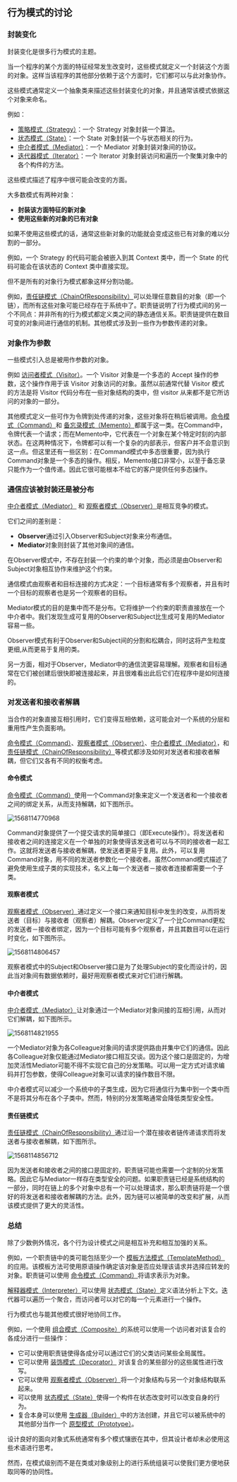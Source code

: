## 行为模式的讨论

### 封装变化
封装变化是很多行为模式的主题。

当一个程序的某个方面的特征经常发生改变时，这些模式就定义一个封装这个方面的对象。这样当该程序的其他部分依赖于这个方面时，它们都可以与此对象协作。

这些模式通常定义一个抽象类来描述这些封装变化的对象，并且通常该模式依据这个对象来命名。

例如：

-	[策略模式（Strategy）](5.09策略模式（Strategy）.md)：一个 Strategy 对象封装一个算法。
-	[状态模式（State）](5.08状态模式（State）.md)：一个 State 对象封装一个与状态相关的行为。
-	[中介者模式（Mediator）](5.05中介者模式（Mediator）.md)：一个 Mediator 对象封装对象间的协议。
-	[迭代器模式（Iterator）](5.04迭代器模式（Iterator）.md)：一个 Iterator 对象封装访问和遍历一个聚集对象中的各个构件的方法。

这些模式描述了程序中很可能会改变的方面。

大多数模式有两种对象：

- **封装该方面特征的新对象**
- **使用这些新的对象的已有对象**

如果不使用这些模式的话，通常这些新对象的功能就会变成这些已有对象的难以分割的一部分。

例如，一个 Strategy 的代码可能会被嵌入到其 Context 类中，而一个 State 的代码可能会在该状态的 Context 类中直接实现。

但不是所有的对象行为模式都象这样分割功能。

例如，[责任链模式（ChainOfResponsibility）](5.01责任链模式（ChainOfResponsibility）.md)可以处理任意数目的对象（即一个链），而所有这些对象可能已经存在于系统中了。职责链说明了行为模式间的另一个不同点：并非所有的行为模式都定义类之间的静态通信关系。职责链提供在数目可变的对象间进行通信的机制。其他模式涉及到一些作为参数传递的对象。

### 对象作为参数
一些模式引入总是被用作参数的对象。

例如 [访问者模式（Visitor）](5.11访问者模式（Visitor）.md)。一个 Visitor 对象是一个多态的 Accept 操作的参数，这个操作作用于该 Visitor 对象访问的对象。虽然以前通常代替 Visitor 模式的方法是将 Visitor 代码分布在一些对象结构的类中，但 visitor 从来都不是它所访问的对象的一部分。

其他模式定义一些可作为令牌到处传递的对象，这些对象将在稍后被调用。[命令模式（Command）](5.02命令模式（Command）.md)和 [备忘录模式（Memento）](5.06备忘录模式（Memento）.md)都属于这一类。在Command中，令牌代表一个请求；而在Memento中，它代表在一个对象在某个特定时刻的内部状态。在这两种情况下，令牌都可以有一个复杂的内部表示，但客户并不会意识到这一点。但这里还有一些区别：在Command模式中多态很重要，因为执行Command对象是一个多态的操作。相反，Memento接口非常小，以至于备忘录只能作为一个值传递。因此它很可能根本不给它的客户提供任何多态操作。

### 通信应该被封装还是被分布
[中介者模式（Mediator）](5.05中介者模式（Mediator）.md) 和 [观察者模式（Observer）](5.07观察者模式（Observer）.md)是相互竞争的模式。

它们之间的差别是：

- **Observer**通过引入Observer和Subject对象来分布通信。
- **Mediator**对象则封装了其他对象间的通信。

在Observer模式中，不存在封装一个约束的单个对象，而必须是由Observer和Subject对象相互协作来维护这个约束。

通信模式由观察者和目标连接的方式决定：一个目标通常有多个观察者，并且有时一个目标的观察者也是另一个观察者的目标。

Mediator模式的目的是集中而不是分布。它将维护一个约束的职责直接放在一个中介者中。我们发现生成可复用的Observer和Subject比生成可复用的Mediator容易一些。

Observer模式有利于Observer和Subject间的分割和松耦合，同时这将产生粒度更细,从而更易于复用的类。

另一方面，相对于Observer，Mediator中的通信流更容易理解。观察者和目标通常在它们被创建后很快即被连接起来，并且很难看出此后它们在程序中是如何连接的。

### 对发送者和接收者解耦
当合作的对象直接互相引用时，它们变得互相依赖，这可能会对一个系统的分层和重用性产生负面影响。

[命令模式（Command）](5.02命令模式（Command）.md)、[观察者模式（Observer）](5.07观察者模式（Observer）.md)、[中介者模式（Mediator）](5.05中介者模式（Mediator）.md)，和[责任链模式（ChainOfResponsibility）](5.01责任链模式（ChainOfResponsibility）.md)等模式都涉及如何对发送者和接收者解耦，但它们又各有不同的权衡考虑。

#### 命令模式

[命令模式（Command）](5.02命令模式（Command）.md)使用一个Command对象来定义一个发送者和一个接收者之间的绑定关系，从而支持解耦，如下图所示。

![1568114770968](assets/1568114770968.png)

Command对象提供了一个提交请求的简单接口（即Execute操作）。将发送者和接收者之间的连接定义在一个单独的对象使得该发送者可以与不同的接收者一起工作。这就将发送者与接收者解耦，使发送者更易于复用。此外，可以复用Command对象，用不同的发送者参数化一个接收者。虽然Command模式描述了避免使用生成子类的实现技术，名义上每一个发送者－接收者连接都需要一个子类。

#### 观察者模式

[观察者模式（Observer）](5.07观察者模式（Observer）.md)通过定义一个接口来通知目标中发生的改变，从而将发送者（目标）与接收者（观察者）解耦。Observer定义了一个比Command更松的发送者－接收者绑定，因为一个目标可能有多个观察者，并且其数目可以在运行时变化，如下图所示。

![1568114806457](assets/1568114806457.png)

观察者模式中的Subject和Observer接口是为了处理Subject的变化而设计的，因此当对象间有数据依赖时，最好用观察者模式来对它们进行解耦。

#### 中介者模式

[中介者模式（Mediator）](5.05中介者模式（Mediator）.md)让对象通过一个Mediator对象间接的互相引用，从而对它们解耦，如下图所示。

![1568114821955](assets/1568114821955.png)

一个Mediator对象为各Colleague对象间的请求提供路由并集中它们的通信。因此各Colleague对象仅能通过Mediator接口相互交谈。因为这个接口是固定的，为增加灵活性Mediator可能不得不实现它自己的分发策略。可以用一定方式对请求编码并打包参数，使得Colleague对象可以请求的操作数目不限。

中介者模式可以减少一个系统中的子类生成，因为它将通信行为集中到一个类中而不是将其分布在各个子类中。然而，特别的分发策略通常会降低类型安全性。

#### 责任链模式

[责任链模式（ChainOfResponsibility）](5.01责任链模式（ChainOfResponsibility）.md)通过沿一个潜在接收者链传递请求而将发送者与接收者解耦，如下图所示。

![1568114856712](assets/1568114856712.png)

因为发送者和接收者之间的接口是固定的，职责链可能也需要一个定制的分发策略。因此它与Mediator一样存在类型安全的问题。如果职责链已经是系统结构的一部分，同时在链上的多个对象中总有一个可以处理请求，那么职责链将是一个很好的将发送者和接收者解耦的方法。此外，因为链可以被简单的改变和扩展，从而该模式提供了更大的灵活性。

### 总结
除了少数例外情况，各个行为设计模式之间是相互补充和相互加强的关系。

例如，一个职责链中的类可能包括至少一个 [模板方法模式（TemplateMethod）](5.10模板方法模式（TemplateMethod）.md)的应用。该模板方法可使用原语操作确定该对象是否应处理该请求并选择应转发的对象。职责链可以使用 [命令模式（Command）](5.02命令模式（Command）.md)将请求表示为对象。

[解释器模式（Interpreter）](5.03解释器模式（Interpreter）.md)可以使用 [状态模式（State）](5.08状态模式（State）.md)定义语法分析上下文。迭代器可以遍历一个聚合，而访问者可以对它的每一个元素进行一个操作。

行为模式也与能其他模式很好地协同工作。

例如，一个使用 [组合模式（Composite）](../ch04StructuralPatterns/4.3组合模式（Composite）.md)的系统可以使用一个访问者对该复合的各成分进行一些操作：

- 它可以使用职责链使得各成分可以通过它们的父类访问某些全局属性。
- 它可以使用 [装饰模式（Decorator）](../ch04StructuralPatterns/4.4装饰模式（Decorator）.md) 对该复合的某些部分的这些属性进行改写。
- 它可以使用 [观察者模式（Observer）](5.07观察者模式（Observer）.md)将一个对象结构与另一个对象结构联系起来。
- 可以使用 [状态模式（State）](5.08状态模式（State）.md)使得一个构件在状态改变时可以改变自身的行为。
- 复合本身可以使用 [生成器（Builder）](../ch03CreationalPatterns/3.2生成器（Builder）.md)中的方法创建，并且它可以被系统中的其他部分当作一个 [原型模式（Prototype）](../ch03CreationalPatterns/3.4原型模式（Prototype）.md)。

设计良好的面向对象式系统通常有多个模式镶嵌在其中，但其设计者却未必使用这些术语进行思考。

然而，在模式级别而不是在类或对象级别上的进行系统组装可以使我们更方便地获取同等的协同性。